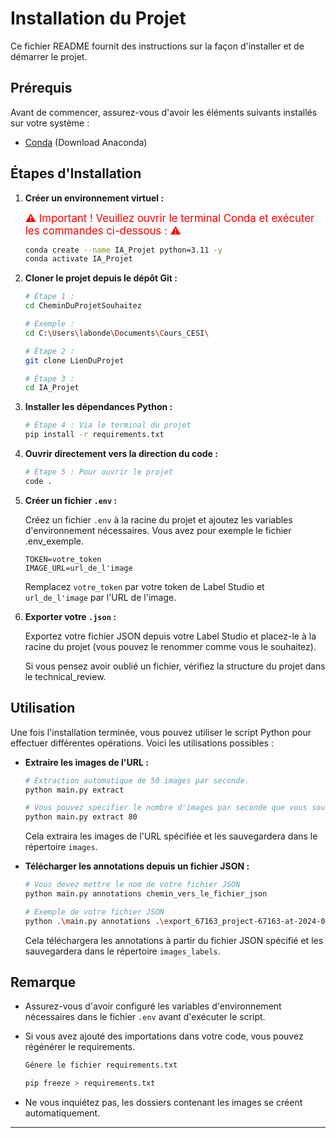 # Installation du Projet

Ce fichier README fournit des instructions sur la façon d'installer et de démarrer le projet.

## Prérequis

Avant de commencer, assurez-vous d'avoir les éléments suivants installés sur votre système :

- [Conda](https://www.anaconda.com/download/success) (Download Anaconda)

## Étapes d'Installation

1. **Créer un environnement virtuel :**  

    <span style="color:red; font-size:larger;">⚠️ Important ! Veuillez ouvrir le terminal Conda et exécuter les commandes ci-dessous : ⚠️</span>  

    ```bash
    conda create --name IA_Projet python=3.11 -y
    conda activate IA_Projet
    ```

2. **Cloner le projet depuis le dépôt Git :**
    ```bash 
    # Étape 1 :
    cd CheminDuProjetSouhaitez

    # Exemple : 
    cd C:\Users\labonde\Documents\Cours_CESI\

    # Étape 2 :
    git clone LienDuProjet

    # Étape 3 :
    cd IA_Projet
    ```

3. **Installer les dépendances Python :**

    ```bash
    # Étape 4 : Via le terminal du projet
    pip install -r requirements.txt
    ```

4. **Ouvrir directement vers la direction du code :**

    ```bash
    # Étape 5 : Pour ouvrir le projet
    code .
    ```

5. **Créer un fichier `.env` :**

    Créez un fichier `.env` à la racine du projet et ajoutez les variables d'environnement nécessaires. Vous avez pour exemple le fichier .env_exemple.

    ```plaintext
    TOKEN=votre_token
    IMAGE_URL=url_de_l'image
    ```
    Remplacez `votre_token` par votre token de Label Studio et `url_de_l'image` par l'URL de l'image.

6. **Exporter votre `.json` :**

    Exportez votre fichier JSON depuis votre Label Studio et placez-le à la racine du projet (vous pouvez le renommer comme vous le souhaitez).

    Si vous pensez avoir oublié un fichier, vérifiez la structure du projet dans le technical_review.

## Utilisation

Une fois l'installation terminée, vous pouvez utiliser le script Python pour effectuer différentes opérations. Voici les utilisations possibles :

- **Extraire les images de l'URL :**

    ```bash
    # Extraction automatique de 50 images par seconde.
    python main.py extract
    
    # Vous pouvez spécifier le nombre d'images par seconde que vous souhaitez.
    python main.py extract 80
    ```

    Cela extraira les images de l'URL spécifiée et les sauvegardera dans le répertoire `images`.

- **Télécharger les annotations depuis un fichier JSON :**

    ```bash
    # Vous devez mettre le nom de votre fichier JSON
    python main.py annotations chemin_vers_le_fichier_json

    # Exemple de votre fichier JSON 
    python .\main.py annotations .\export_67163_project-67163-at-2024-05-17-11-52-bb58ed83.json
    ```

    Cela téléchargera les annotations à partir du fichier JSON spécifié et les sauvegardera dans le répertoire `images_labels`.

## Remarque

- Assurez-vous d'avoir configuré les variables d'environnement nécessaires dans le fichier `.env` avant d'exécuter le script.

- Si vous avez ajouté des importations dans votre code, vous pouvez régénérer le requirements.
    ```bash
    Génere le fichier requirements.txt 

    pip freeze > requirements.txt 
    ```
    
- Ne vous inquiétez pas, les dossiers contenant les images se créent automatiquement.
---
